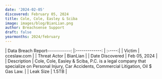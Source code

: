 ```yaml
---
date: '2024-02-05'
discovered: February 05, 2024
title: Cole, Cole, Easley & Sciba
image: images/blog/BianLian.png
author: Breachsense Support
draft: false
yearmonths: 2024/february
---
```


| Data Breach Report------------:     |:-------------:    | :-----:|
| Victim      | cceslaw.com      | 
| Threat Actor      | BianLian      | 
| Date Discovered      | Feb 05, 2024      | 
| Description      | Cole, Cole, Easley & Sciba, P.C. is a legal company that specialize on Personal Injury, Car Accidents, Commercial Litigation, Oil $ Gas Law.      | 
| Leak Size      | 1.5TB      | 

